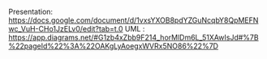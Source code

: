 Presentation: https://docs.google.com/document/d/1vxsYXOB8pdYZGuNcqbY8QpMEFNwc_VuH-CHo1JzELv0/edit?tab=t.0
UML : https://app.diagrams.net/#G1zb4xZbb9F214_horMlDm6L_51XAwIsJd#%7B%22pageId%22%3A%22OAKgLyAoegxWVRx5NO86%22%7D
